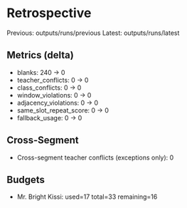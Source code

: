 # Retrospective
Previous: outputs/runs/previous
Latest: outputs/runs/latest

## Metrics (delta)
- blanks: 240 → 0
- teacher_conflicts: 0 → 0
- class_conflicts: 0 → 0
- window_violations: 0 → 0
- adjacency_violations: 0 → 0
- same_slot_repeat_score: 0 → 0
- fallback_usage: 0 → 0

## Cross-Segment
- Cross-segment teacher conflicts (exceptions only): 0

## Budgets
- Mr. Bright Kissi: used=17 total=33 remaining=16